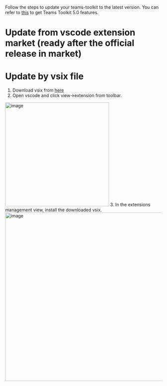 Follow the steps to update your teams-toolkit to the latest version. You can refer to [this](https://github.com/OfficeDev/TeamsFx/wiki/Upgrade-project-to-use-Teams-Toolkit-5.0-features) to get Teams Toolkit 5.0 features.
# Update from vscode extension market (ready after the official release in market)
# Update by vsix file
1. Download vsix from [here](https://github.com/OfficeDev/TeamsFx/releases/download/vscode-extension-V3-4.99.2023021100/ms-teams-vscode-extension-4.99.2023021100.vsix)
2. Open vscode and click view->extension from toolbar. 
<img width="334" alt="image" src="https://user-images.githubusercontent.com/16380704/218403816-d3f41dd0-670a-4f24-bb02-060ce257ea01.png">
3. In the extensions management view, install the downloaded vsix. 
<img width="542" alt="image" src="https://user-images.githubusercontent.com/16380704/218404139-120d8179-1d52-40c0-bfdb-2c4e11ee1093.png">



